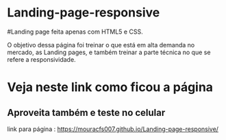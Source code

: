 # Landing-page-responsive

#Landing page feita apenas com HTML5 e CSS.

O objetivo dessa página foi treinar o que está em alta demanda no mercado, as Landing pages, e também treinar a parte técnica no que se refere a responsividade.

# Veja neste link como ficou a página
## Aproveita também e teste no celular

link para página : https://mouracfs007.github.io/Landing-page-responsive/
